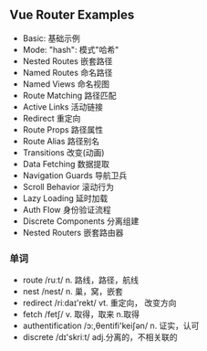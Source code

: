 ## Vue Router Examples
- Basic:            基础示例
- Mode: "hash":     模式"哈希"
- Nested Routes     嵌套路径
- Named Routes      命名路径
- Named Views       命名视图
- Route Matching    路径匹配
- Active Links      活动链接
- Redirect          重定向
- Route Props       路径属性
- Route Alias       路径别名
- Transitions       改变(动画)
- Data Fetching     数据提取
- Navigation Guards 导航卫兵
- Scroll Behavior   滚动行为
- Lazy Loading      延时加载
- Auth Flow         身份验证流程
- Discrete Components 分离组建
- Nested Routers    嵌套路由器


### 单词
- route /ruːt/  n. 路线，路径，航线
- nest  /nest/  n. 巢，窝，嵌套
- redirect /riːdaɪ'rekt/ vt. 重定向， 改变方向
- fetch /fetʃ/  v. 取得，取来   n.取得
- authentification /ɔ:,θentifi'keiʃən/ n. 证实，认可
- discrete /dɪ'skriːt/  adj.分离的，不相关联的